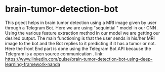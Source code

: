 # brain-tumor-detection-bot
This prject helps in brain tumor detection using a MRI image given by user through a Telegram Bot. 
Here we are using "sequintial " model in our CNN . 
Using the various feature extraction method in our model we are getting our desired output.
The main functioning is that the user sends in his/her MRI image to the bot and the Bot replies to it predicting if it has a tumor or not. 
Here the front End part is done using the Telegram Bot API because the Telegram is a open source communication . 
link: https://www.linkedin.com/pulse/brain-tumor-detection-bot-using-deep-learning-framework-nanda
